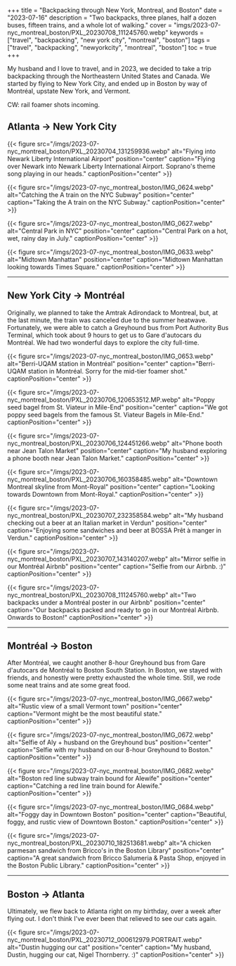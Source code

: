 +++
title = "Backpacking through New York, Montreal, and Boston"
date = "2023-07-16"
description = "Two backpacks, three planes, half a dozen buses, fifteen trains, and a whole lot of walking."
cover = "imgs/2023-07-nyc_montreal_boston/PXL_20230708_111245760.webp"
keywords = ["travel", "backpacking", "new york city", "montreal", "boston"]
tags = ["travel", "backpacking", "newyorkcity", "montreal", "boston"]
toc = true
+++

My husband and I love to travel, and in 2023, we decided to take a trip backpacking through the Northeastern United States and Canada. We started by flying to New York City, and ended up in Boston by way of Montréal, upstate New York, and Vermont.

CW: rail foamer shots incoming.

## Atlanta -> New York City

{{< figure src="/imgs/2023-07-nyc_montreal_boston/PXL_20230704_131259936.webp" alt="Flying into Newark Liberty International Airport" position="center" caption="Flying over Newark into Newark Liberty International Airport. Soprano's theme song playing in our heads." captionPosition="center" >}}

{{< figure src="/imgs/2023-07-nyc_montreal_boston/IMG_0624.webp" alt="Catching the A train on the NYC Subway" position="center" caption="Taking the A train on the NYC Subway." captionPosition="center" >}}

{{< figure src="/imgs/2023-07-nyc_montreal_boston/IMG_0627.webp" alt="Central Park in NYC" position="center" caption="Central Park on a hot, wet, rainy day in July." captionPosition="center" >}}

{{< figure src="/imgs/2023-07-nyc_montreal_boston/IMG_0633.webp" alt="Midtown Manhattan" position="center" caption="Midtown Manhattan looking towards Times Square." captionPosition="center" >}}

______________________________________________________________________

## New York City -> Montréal

Originally, we planned to take the Amtrak Adirondack to Montreal, but, at the last minute, the train was canceled due to the summer heatwave. Fortunately, we were able to catch a Greyhound bus from Port Authority Bus Terminal, which took about 9 hours to get us to Gare d'autocars du Montréal. We had two wonderful days to explore the city full-time.

{{< figure src="/imgs/2023-07-nyc_montreal_boston/IMG_0653.webp" alt="Berri-UQAM station in Montréal" position="center" caption="Berri-UQAM station in Montréal. Sorry for the mid-tier foamer shot." captionPosition="center" >}}

{{< figure src="/imgs/2023-07-nyc_montreal_boston/PXL_20230706_120653512.MP.webp" alt="Poppy seed bagel from St. Viateur in Mile-End" position="center" caption="We got poppy seed bagels from the famous St. Viateur Bagels in Mile-End." captionPosition="center" >}}

{{< figure src="/imgs/2023-07-nyc_montreal_boston/PXL_20230706_124451266.webp" alt="Phone booth near Jean Talon Market" position="center" caption="My husband exploring a phone booth near Jean Talon Market." captionPosition="center" >}}

{{< figure src="/imgs/2023-07-nyc_montreal_boston/PXL_20230706_160358485.webp" alt="Downtown Montreal skyline from Mont-Royal" position="center" caption="Looking towards Downtown from Mont-Royal." captionPosition="center" >}}

{{< figure src="/imgs/2023-07-nyc_montreal_boston/PXL_20230707_232358584.webp" alt="My husband checking out a beer at an Italian market in Verdun" position="center" caption="Enjoying some sandwiches and beer at BOSSA Prêt à manger in Verdun." captionPosition="center" >}}

{{< figure src="/imgs/2023-07-nyc_montreal_boston/PXL_20230707_143140207.webp" alt="Mirror selfie in our Montréal Airbnb" position="center" caption="Selfie from our Airbnb. :)" captionPosition="center" >}}

{{< figure src="/imgs/2023-07-nyc_montreal_boston/PXL_20230708_111245760.webp" alt="Two backpacks under a Montréal poster in our Airbnb" position="center" caption="Our backpacks packed and ready to go in our Montréal Airbnb. Onwards to Boston!" captionPosition="center" >}}

______________________________________________________________________

## Montréal -> Boston

After Montréal, we caught another 8-hour Greyhound bus from Gare d'autocars de Montréal to Boston South Station. In Boston, we stayed with friends, and honestly were pretty exhausted the whole time. Still, we rode some neat trains and ate some great food.

{{< figure src="/imgs/2023-07-nyc_montreal_boston/IMG_0667.webp" alt="Rustic view of a small Vermont town" position="center" caption="Vermont might be the most beautiful state." captionPosition="center" >}}

{{< figure src="/imgs/2023-07-nyc_montreal_boston/IMG_0672.webp" alt="Selfie of Aly + husband on the Greyhound bus" position="center" caption="Selfie with my husband on our 8-hour Greyhound to Boston." captionPosition="center" >}}

{{< figure src="/imgs/2023-07-nyc_montreal_boston/IMG_0682.webp" alt="Boston red line subway train bound for Alewife" position="center" caption="Catching a red line train bound for Alewife." captionPosition="center" >}}

{{< figure src="/imgs/2023-07-nyc_montreal_boston/IMG_0684.webp" alt="Foggy day in Downtown Boston" position="center" caption="Beautiful, foggy, and rustic view of Downtown Boston." captionPosition="center" >}}

{{< figure src="/imgs/2023-07-nyc_montreal_boston/PXL_20230710_182513681.webp" alt="A chicken parmesan sandwich from Bricco's in the Boston Library" position="center" caption="A great sandwich from Bricco Salumeria & Pasta Shop, enjoyed in the Boston Public Library." captionPosition="center" >}}

______________________________________________________________________

## Boston -> Atlanta

Ultimately, we flew back to Atlanta right on my birthday, over a week after flying out. I don't think I've ever been that relieved to see our cats again.

{{< figure src="/imgs/2023-07-nyc_montreal_boston/PXL_20230712_000612979.PORTRAIT.webp" alt="Dustin hugging our cat" position="center" caption="My husband, Dustin, hugging our cat, Nigel Thornberry. :)" captionPosition="center" >}}
